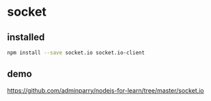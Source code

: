 # socket

## installed
``` bash
npm install --save socket.io socket.io-client
```

## demo

https://github.com/adminparry/nodejs-for-learn/tree/master/socket.io

